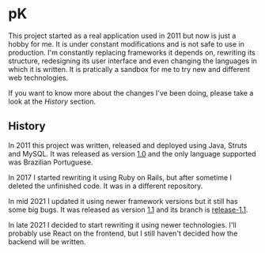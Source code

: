# pK

This project started as a real application used in 2011 but now is just a hobby for me. It is under constant modifications and is not safe to use in production. I'm constantly replacing frameworks it depends on, rewriting its structure, redesigning its user interface and even changing the languages in which it is written. It is pratically a sandbox for me to try new and different web technologies.

If you want to know more about the changes I've been doing, please take a look at the *History* section.

## History

In 2011 this project was written, released and deployed using Java, Struts and MySQL. It was released as version [1.0](https://github.com/swrh/pK/tree/v1.0) and the only language supported was Brazilian Portuguese.

In 2017 I started rewriting it using Ruby on Rails, but after sometime I deleted the unfinished code. It was in a different repository.

In mid 2021 I updated it using newer framework versions but it still has some big bugs. It was released as version [1.1](https://github.com/swrh/pK/tree/v1.1) and its branch is [release-1.1](https://github.com/swrh/pK/tree/release-1.1).

In late 2021 I decided to start rewriting it using newer technologies. I'll probably use React on the frontend, but I still haven't decided how the backend will be written.
